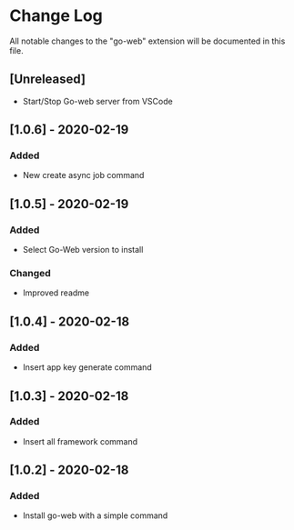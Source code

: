 # Change Log

All notable changes to the "go-web" extension will be documented in this file.

## [Unreleased]
- Start/Stop Go-web server from VSCode

## [1.0.6] - 2020-02-19
### Added
- New create async job command

## [1.0.5] - 2020-02-19
### Added
- Select Go-Web version to install

### Changed
- Improved readme

## [1.0.4] - 2020-02-18
### Added
- Insert app key generate command

## [1.0.3] - 2020-02-18
### Added
- Insert all framework command

## [1.0.2] - 2020-02-18
### Added
- Install go-web with a simple command